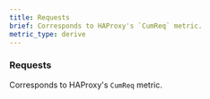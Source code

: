 ```yaml
---
title: Requests
brief: Corresponds to HAProxy's `CumReq` metric. 
metric_type: derive
---
```

### Requests

Corresponds to HAProxy's `CumReq` metric. 